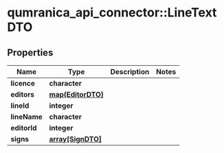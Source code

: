 # qumranica_api_connector::LineTextDTO

## Properties
Name | Type | Description | Notes
------------ | ------------- | ------------- | -------------
**licence** | **character** |  | 
**editors** | [**map(EditorDTO)**](EditorDTO.md) |  | 
**lineId** | **integer** |  | 
**lineName** | **character** |  | 
**editorId** | **integer** |  | 
**signs** | [**array[SignDTO]**](SignDTO.md) |  | 



